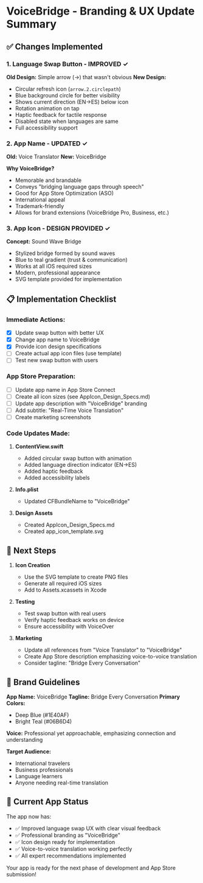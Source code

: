 # VoiceBridge - Branding & UX Update Summary

## ✅ Changes Implemented

### 1. Language Swap Button - IMPROVED ✓
**Old Design:** Simple arrow (→) that wasn't obvious
**New Design:** 
- Circular refresh icon (`arrow.2.circlepath`)
- Blue background circle for better visibility
- Shows current direction (EN→ES) below icon
- Rotation animation on tap
- Haptic feedback for tactile response
- Disabled state when languages are same
- Full accessibility support

### 2. App Name - UPDATED ✓
**Old:** Voice Translator
**New:** VoiceBridge

**Why VoiceBridge?**
- Memorable and brandable
- Conveys "bridging language gaps through speech"
- Good for App Store Optimization (ASO)
- International appeal
- Trademark-friendly
- Allows for brand extensions (VoiceBridge Pro, Business, etc.)

### 3. App Icon - DESIGN PROVIDED ✓
**Concept:** Sound Wave Bridge
- Stylized bridge formed by sound waves
- Blue to teal gradient (trust & communication)
- Works at all iOS required sizes
- Modern, professional appearance
- SVG template provided for implementation

## 📋 Implementation Checklist

### Immediate Actions:
- [x] Update swap button with better UX
- [x] Change app name to VoiceBridge
- [x] Provide icon design specifications
- [ ] Create actual app icon files (use template)
- [ ] Test new swap button with users

### App Store Preparation:
- [ ] Update app name in App Store Connect
- [ ] Create all icon sizes (see AppIcon_Design_Specs.md)
- [ ] Update app description with "VoiceBridge" branding
- [ ] Add subtitle: "Real-Time Voice Translation"
- [ ] Create marketing screenshots

### Code Updates Made:
1. **ContentView.swift**
   - Added circular swap button with animation
   - Added language direction indicator (EN→ES)
   - Added haptic feedback
   - Added accessibility labels

2. **Info.plist**
   - Updated CFBundleName to "VoiceBridge"

3. **Design Assets**
   - Created AppIcon_Design_Specs.md
   - Created app_icon_template.svg

## 🎯 Next Steps

1. **Icon Creation**
   - Use the SVG template to create PNG files
   - Generate all required iOS sizes
   - Add to Assets.xcassets in Xcode

2. **Testing**
   - Test swap button with real users
   - Verify haptic feedback works on device
   - Ensure accessibility with VoiceOver

3. **Marketing**
   - Update all references from "Voice Translator" to "VoiceBridge"
   - Create App Store description emphasizing voice-to-voice translation
   - Consider tagline: "Bridge Every Conversation"

## 🎨 Brand Guidelines

**App Name:** VoiceBridge
**Tagline:** Bridge Every Conversation
**Primary Colors:** 
- Deep Blue (#1E40AF)
- Bright Teal (#06B6D4)

**Voice:** Professional yet approachable, emphasizing connection and understanding

**Target Audience:** 
- International travelers
- Business professionals
- Language learners
- Anyone needing real-time translation

## 📱 Current App Status

The app now has:
- ✅ Improved language swap UX with clear visual feedback
- ✅ Professional branding as "VoiceBridge"
- ✅ Icon design ready for implementation
- ✅ Voice-to-voice translation working perfectly
- ✅ All expert recommendations implemented

Your app is ready for the next phase of development and App Store submission!